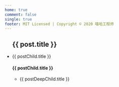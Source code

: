```yaml
---
home: true
comment: false
single: true
footer: MIT Licensed | Copyright © 2020 嘻哈工程师
---
```


<!-- TODO: 做一个可视化的分类展示 -->
  <div class="home">
    <ul v-for="post in posts">
      <h2>{{ post.title }}</h2>
      <li v-for="postChild in post.child">
        <a v-if="postChild.href" :href="postChild.href">{{
          postChild.title
        }}</a>
        <div v-else>
          <h4>{{ postChild.title }}</h4>
          <ul>
            <li v-for="postDeepChild in postChild.child">
              <a :href="postDeepChild.href">{{ postDeepChild.title }}</a>
            </li>
          </ul>
        </div>
      </li>
    </ul>
  </div>
  
<script>
import categoryList from './.vuepress/config/category-auto.js'

export default {
  data() {
    return {
      posts: undefined //所有文章
    }
  },
  mounted() {
    this.posts = categoryList
    console.log(this.posts)
  },

  methods: {}
}
</script>

<style>
.home a:hover{
  text-decoration: underline;
}
</style>